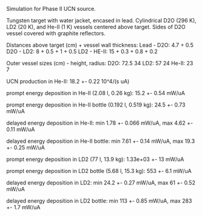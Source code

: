 Simulation for Phase II UCN source.

Tungsten target with water jacket, encased in lead.
Cylindrical D2O (296 K), LD2 (20 K), and He-II (1 K) vessels centered above target.
Sides of D2O vessel covered with graphite reflectors.

Distances above target (cm) + vessel wall thickness:
Lead - D2O: 4.7 + 0.5
D2O - LD2: 8 + 0.5 + 1 + 0.5
LD2 - HE-II: 15 + 0.3 + 0.8 + 0.2

Outer vessel sizes (cm) - height, radius:
D2O: 72.5 34
LD2: 57 24
He-II: 23 7

UCN production in He-II:
18.2 +- 0.22 10^4/(s uA)

prompt energy deposition in He-II (2.08 l, 0.26 kg):
15.2 +- 0.54 mW/uA

prompt energy deposition in He-II bottle (0.192 l, 0.519 kg):
24.5 +- 0.73 mW/uA

delayed energy deposition in He-II:
min 1.78 +- 0.066 mW/uA, max 4.62 +- 0.11 mW/uA

delayed energy deposition in He-II bottle:
min 7.61 +- 0.14 mW/uA, max 19.3 +- 0.25 mW/uA

prompt energy deposition in LD2 (77 l, 13.9 kg):
1.33e+03 +- 13 mW/uA

prompt energy deposition in LD2 bottle (5.68 l, 15.3 kg):
553 +- 6.1 mW/uA

delayed energy deposition in LD2:
min 24.2 +- 0.27 mW/uA, max 61 +- 0.52 mW/uA

delayed energy deposition in LD2 bottle:
min 113 +- 0.85 mW/uA, max 283 +- 1.7 mW/uA

